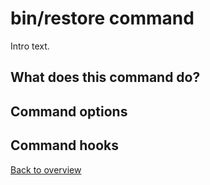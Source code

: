 # bin/restore command
Intro text.

## What does this command do?


## Command options


## Command hooks



[Back to overview](README.md)
